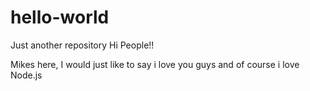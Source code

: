 # hello-world
Just another repository
Hi People!!

Mikes here, I would just like to say i love you guys and of course i love Node.js
